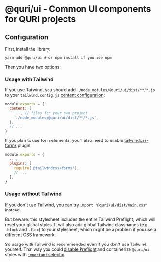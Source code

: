 # @quri/ui - Common UI components for QURI projects

## Configuration

First, install the library:

```
yarn add @quri/ui # or npm install if you use npm
```

Then you have two options:

### Usage with Tailwind

If you use Tailwind, you should add `./node_modules/@quri/ui/dist/**/*.js` to your `tailwind.config.js` [content configuration](https://tailwindcss.com/docs/content-configuration):

```js
module.exports = {
  content: [
    ..., // files for your own project
    './node_modules/@quri/ui/dist/**/*.js',
  ],
  // ...
}
```

If you plan to use form elements, you'll also need to enable [tailwindcss-forms](https://github.com/tailwindlabs/tailwindcss-forms) plugin:

```js
module.exports = {
  ...,
  plugins: [
    require('@tailwindcss/forms'),
    // ...
  ],
}
```

### Usage without Tailwind

If you don't use Tailwind, you can try `import "@quri/ui/dist/main.css"` instead.

But beware: this stylesheet includes the entire Tailwind Preflight, which will reset your global styles. It will also add global Tailwind classnames (e.g. `.block` and `.flex`) to your stylesheet, which might be a problem if you use a different CSS framework.

So usage with Tailwind is recommended even if you don't use Tailwind yourself. That way you could [disable Preflight](https://tailwindcss.com/docs/preflight#disabling-preflight) and containerize `@quri/ui` styles with [`important` selector](https://tailwindcss.com/docs/configuration#selector-strategy).

```

```
